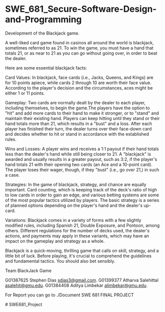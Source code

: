 # SWE_681_Secure-Software-Design-and-Programming

Development of the Blackjack game.

A well-liked card game found in casinos all around the world is blackjack, sometimes referred to as 21. To win the game, you must have a hand that totals 21, or as near to 21 as you can go without going over, in order to beat the dealer.

Here are some essential blackjack facts:

Card Values: In blackjack, face cards (i.e., Jacks, Queens, and Kings) are for 10 points apiece, while cards 2 through 10 are worth their face value. According to the player's decision and the circumstances, aces might be either 1 or 11 points.

Gameplay: Two cards are normally dealt by the dealer to each player, including themselves, to begin the game.The players have the option to "hit" and add more cards to their hand to make it stronger, or to "stand" and maintain their existing hand. Players can keep hitting until they stand or their hand totals more than 21, which results in a "bust" and a loss. After each player has finished their turn, the dealer turns over their face-down card and decides whether to hit or stand in accordance with the established rules.

Wins and Losses: A player wins and receives a 1:1 payout if their hand totals less than the dealer's hand while still being closer to 21. A "blackjack" is awarded and usually results in a greater payout, such as 3:2, if the player's hand totals 21 with their opening two cards (an Ace and a 10-point card). The player loses their wager, though, if they "bust" (i.e., go over 21,) in such a case.

Strategies: In the game of blackjack, strategy, and chance are equally important. Card counting, which is keeping track of the deck's ratio of high to low cards in order to gain an edge, and various betting systems are some of the most popular tactics utilized by players. The basic strategy is a series of planned options depending on the player's hand and the dealer's up-card.

Variations: Blackjack comes in a variety of forms with a few slightly modified rules, including Spanish 21, Double Exposure, and Pontoon, among others. Different regulations for the number of decks used, the dealer's actions, and payments may apply in these variants, which may have an impact on the gameplay and strategy as a whole.

Blackjack is a quick-moving, thrilling game that calls on skill, strategy, and a little bit of luck. Before playing, it's crucial to comprehend the guidelines and fundamental tactics. You should also bet sensibly.

Team BlackJack Game

G01387625 Stephen Dias sdias3@gmail.com.
G01399377 Atharva Salehittal asalehit@gmu.edu.
G01384408 Aditya Limbekar alimbekar@gmu.edu.

For Report you can go to ./Document
SWE 681 FINAL PROJECT

#   S W E 6 8 1 _ P r o j e c t 
 
 
